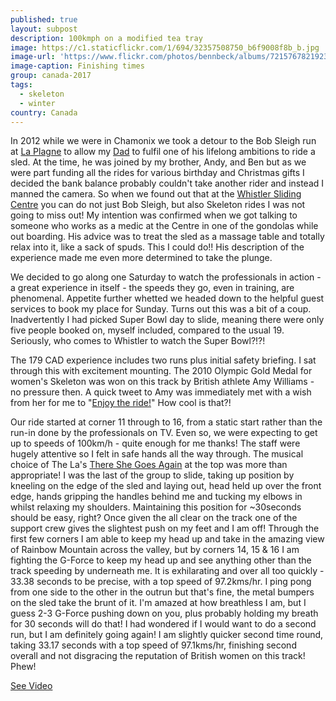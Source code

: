 ```yaml
---
published: true
layout: subpost
description: 100kmph on a modified tea tray
image: https://c1.staticflickr.com/1/694/32357508750_b6f9008f8b_b.jpg
image-url: 'https://www.flickr.com/photos/bennbeck/albums/72157678219230421'
image-caption: Finishing times
group: canada-2017
tags:
  - skeleton
  - winter
country: Canada
---
```


In 2012 while we were in Chamonix we took a detour to the Bob Sleigh run at [La Plagne](http://winter.la-plagne.com/events-activities/plagne-experiences/bob-experience.html) 
to allow my [Dad](https://www.flickr.com/photos/bennbeck/6738942613/in/album-72157628972464585/) to fulfil one of his lifelong
ambitions to ride a sled.  At the time, he was joined by my brother, Andy, and Ben but as we were part funding all the rides for various
birthday and Christmas gifts I decided the bank balance probably couldn't take another rider and instead I manned the camera. So when we found
out that at the [Whistler Sliding Centre](http://www.whistlerslidingcentre.com/) you can do not just Bob Sleigh, but also Skeleton rides I was not going to miss out! My intention was
confirmed when we got talking to someone who works as a medic at the Centre in one of the gondolas while out boarding. His advice was to treat
the sled as a massage table and totally relax into it, like a sack of spuds. This I could do!! His description of the experience made me even more
determined to take the plunge. 

We decided to go along one Saturday to watch the professionals in action - a great experience in itself - the speeds they go, even in training,
are phenomenal. Appetite further whetted we headed down to the helpful guest services to book my place for Sunday. Turns out this was a bit of a coup.
Inadvertently I had picked Super Bowl day to slide, meaning there were only five people booked on, myself included, compared to the usual 19.
Seriously, who comes to Whistler to watch the Super Bowl?!?! 

The 179 CAD experience includes two runs plus initial safety briefing. I sat through this with excitement mounting. The 2010 Olympic Gold Medal for women's
Skeleton was won on this track by British athlete Amy Williams - no pressure then. A quick tweet to Amy was immediately met with a wish from her for me
to "[Enjoy the ride!](https://twitter.com/AmyWilliamsMBE/status/828357064145698817)" How cool is that?! 

Our ride started at corner 11 through to 16, from a static start rather than the run-in done by the professionals on TV. Even so, we were expecting to get
up to speeds of 100km/h - quite enough for me thanks! The staff were hugely attentive so I felt in safe hands all the way through. The musical choice of
The La's [There She Goes Again](https://www.youtube.com/watch?v=eu2iv-vMKT8) at the top was more than appropriate! I was the last of the group to slide, taking up position by kneeling on the edge of the
sled and laying out, head held up over the front edge, hands gripping the handles behind me and tucking my elbows in whilst relaxing my shoulders.
Maintaining this position for ~30seconds should be easy, right? Once given the all clear on the track one of the support crew gives the slightest push on my
feet and I am off! Through the first few corners I am able to keep my head up and take in the amazing view of Rainbow Mountain across the valley, but by
corners 14, 15 & 16 I am fighting the G-Force to keep my head up and see anything other than the track speeding by underneath me. It is exhilarating and over
all too quickly - 33.38 seconds to be precise, with a top speed of 97.2kms/hr. I ping pong from one side to the other in the outrun but that's fine, the metal
bumpers on the sled take the brunt of it. I'm amazed at how breathless I am, but I guess 2-3 G-Force pushing down on you, plus probably holding my breath
for 30 seconds will do that! I had wondered if I would want to do a second run, but I am definitely going again! I am slightly quicker second time round,
taking 33.17 seconds with a top speed of 97.1kms/hr, finishing second overall and not disgracing the reputation of British women on this track! Phew!  

<a href="https://youtu.be/WDROrbaAphE" class="button icon fa-youtube" target="_blank">See Video</a>
